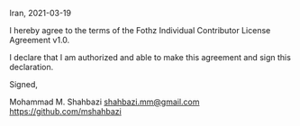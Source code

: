Iran, 2021-03-19

I hereby agree to the terms of the Fothz Individual Contributor License Agreement v1.0.

I declare that I am authorized and able to make this agreement and sign this declaration.

Signed,

Mohammad M. Shahbazi <shahbazi.mm@gmail.com> https://github.com/mshahbazi

